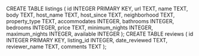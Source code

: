 CREATE TABLE listings (
  id INTEGER PRIMARY KEY,
  url TEXT,
  name TEXT,
  body TEXT,
  host_name TEXT,
  host_since TEXT,
  neighborhood TEXT,
  property_type TEXT,
  accommodates INTEGER,
  bathrooms INTEGER,
  bedrooms INTEGER,
  price TEXT,
  minimum_nights INTEGER,
  maximum_nights INTEGER,
  available INTEGER
);
CREATE TABLE reviews (
  id INTEGER PRIMARY KEY,
  listing_id INTEGER,
  date_reviewed TEXT,
  reviewer_name TEXT,
  comments TEXT
);